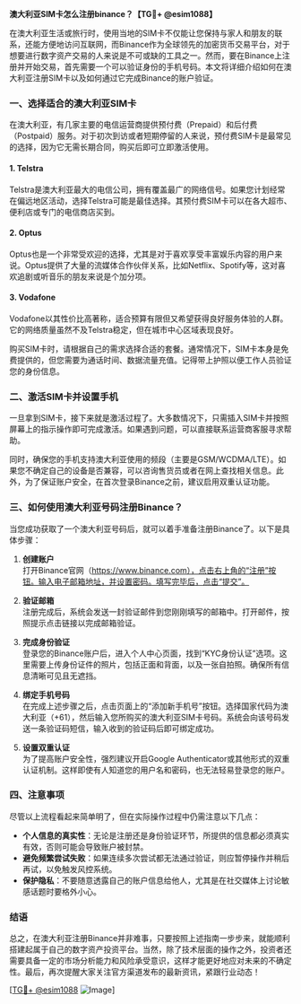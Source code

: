 **澳大利亚SIM卡怎么注册binance？【TG💪+ @esim1088】**

在澳大利亚生活或旅行时，使用当地的SIM卡不仅能让您保持与家人和朋友的联系，还能方便地访问互联网，而Binance作为全球领先的加密货币交易平台，对于想要进行数字资产交易的人来说是不可或缺的工具之一。然而，要在Binance上注册并开始交易，首先需要一个可以验证身份的手机号码。本文将详细介绍如何在澳大利亚注册SIM卡以及如何通过它完成Binance的账户验证。

### 一、选择适合的澳大利亚SIM卡

在澳大利亚，有几家主要的电信运营商提供预付费（Prepaid）和后付费（Postpaid）服务。对于初次到访或者短期停留的人来说，预付费SIM卡是最常见的选择，因为它无需长期合同，购买后即可立即激活使用。

#### 1. Telstra
Telstra是澳大利亚最大的电信公司，拥有覆盖最广的网络信号。如果您计划经常在偏远地区活动，选择Telstra可能是最佳选择。其预付费SIM卡可以在各大超市、便利店或专门的电信商店买到。

#### 2. Optus
Optus也是一个非常受欢迎的选择，尤其是对于喜欢享受丰富娱乐内容的用户来说。Optus提供了大量的流媒体合作伙伴关系，比如Netflix、Spotify等，这对喜欢追剧或听音乐的朋友来说是个加分项。

#### 3. Vodafone
Vodafone以其性价比高著称，适合预算有限但又希望获得良好服务体验的人群。它的网络质量虽然不及Telstra稳定，但在城市中心区域表现良好。

购买SIM卡时，请根据自己的需求选择合适的套餐。通常情况下，SIM卡本身是免费提供的，但您需要为通话时间、数据流量充值。记得带上护照以便工作人员验证您的身份信息。

### 二、激活SIM卡并设置手机

一旦拿到SIM卡，接下来就是激活过程了。大多数情况下，只需插入SIM卡并按照屏幕上的指示操作即可完成激活。如果遇到问题，可以直接联系运营商客服寻求帮助。

同时，确保您的手机支持澳大利亚使用的频段（主要是GSM/WCDMA/LTE）。如果您不确定自己的设备是否兼容，可以咨询售货员或者在网上查找相关信息。此外，为了保证账户安全，在首次登录Binance之前，建议启用双重认证功能。

### 三、如何使用澳大利亚号码注册Binance？

当您成功获取了一个澳大利亚号码后，就可以着手准备注册Binance了。以下是具体步骤：

1. **创建账户**  
   打开Binance官网（https://www.binance.com），点击右上角的“注册”按钮。输入电子邮箱地址，并设置密码。填写完毕后，点击“提交”。

2. **验证邮箱**  
   注册完成后，系统会发送一封验证邮件到您刚刚填写的邮箱中。打开邮件，按照提示点击链接以完成邮箱验证。

3. **完成身份验证**  
   登录您的Binance账户后，进入个人中心页面，找到“KYC身份认证”选项。这里需要上传身份证件的照片，包括正面和背面，以及一张自拍照。确保所有信息清晰可见且无遮挡。

4. **绑定手机号码**  
   在完成上述步骤之后，点击页面上的“添加新手机号”按钮。选择国家代码为澳大利亚（+61），然后输入您所购买的澳大利亚SIM卡号码。系统会向该号码发送一条验证码短信，输入收到的验证码后即可绑定成功。

5. **设置双重认证**  
   为了提高账户安全性，强烈建议开启Google Authenticator或其他形式的双重认证机制。这样即使有人知道您的用户名和密码，也无法轻易登录您的账户。

### 四、注意事项

尽管以上流程看起来简单明了，但在实际操作过程中仍需注意以下几点：

- **个人信息的真实性**：无论是注册还是身份验证环节，所提供的信息都必须真实有效，否则可能会导致账户被封禁。
- **避免频繁尝试失败**：如果连续多次尝试都无法通过验证，则应暂停操作并稍后再试，以免触发风控系统。
- **保护隐私**：不要随意透露自己的账户信息给他人，尤其是在社交媒体上讨论敏感话题时要格外小心。

### 结语

总之，在澳大利亚注册Binance并非难事，只要按照上述指南一步步来，就能顺利搭建起属于自己的数字资产投资平台。当然，除了技术层面的操作之外，投资者还需要具备一定的市场分析能力和风险承受意识，这样才能更好地应对未来的不确定性。最后，再次提醒大家关注官方渠道发布的最新资讯，紧跟行业动态！

[[TG💪+ @esim1088](https://t.me/s/esim1088) ![Image](https://i.postimg.cc/4NQfJmqS/Snipaste-2025-05-13-00-14-12.png)]